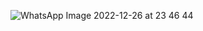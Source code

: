 ![WhatsApp Image 2022-12-26 at 23 46 44](https://github.com/gabrielgalva/Data-Analytics/assets/136500240/599d542e-f41b-452b-83bc-43026a7bb459)
